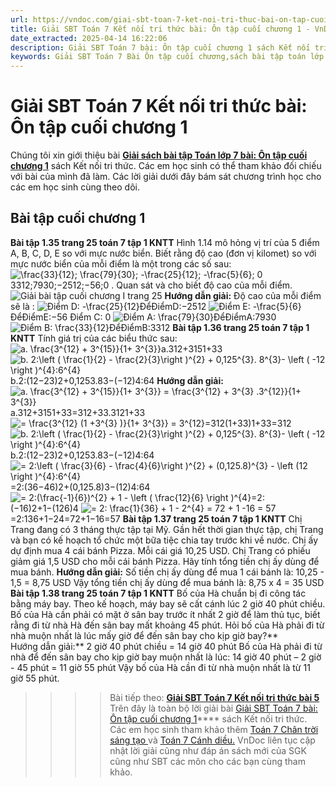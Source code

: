 ```yaml
---
url: https://vndoc.com/giai-sbt-toan-7-ket-noi-tri-thuc-bai-on-tap-cuoi-chuong-1-307420
title: Giải SBT Toán 7 Kết nối tri thức bài: Ôn tập cuối chương 1 - VnDoc.com
date_extracted: 2025-04-14 16:22:06
description: Giải SBT Toán 7 bài: Ôn tập cuối chương 1 sách Kết nối tri thức đầy đủ cho từng câu hỏi. Mời các em học sinh cùng theo dõi chi tiết.
keywords: Giải SBT Toán 7 Bài Ôn tập cuối chương,sách bài tập toán lớp 7,Giải sách bài tập Toán lớp 7,Giải SBT Toán 7,Giải SBT Toán 7 Kết nối tri thức,sbt toán 7,sbt toán 7 Kết nối tri thức,toán lớp 7 sbt,Bài Ôn tập cuối chương 1
---
```


# Giải SBT Toán 7 Kết nối tri thức bài: Ôn tập cuối chương 1
Chúng tôi xin giới thiệu bài [**Giải sách bài tập Toán lớp 7 bài: Ôn tập cuối chương 1**](<https://vndoc.com/giai-sbt-toan-7-ket-noi-tri-thuc-bai-on-tap-cuoi-chuong-1-307420>) sách Kết nối tri thức. Các em học sinh có thể tham khảo đối chiếu với bài của mình đã làm. Các lời giải dưới đây bám sát chương trình học cho các em học sinh cùng theo dõi.
## Bài tập cuối chương 1
**Bài tập 1.35 trang 25 toán 7 tập 1 KNTT**
Hình 1.14 mô hỏng vị trí của 5 điểm A, B, C, D, E so với mực nước biển. Biết rằng độ cao \(đơn vị kilomet\) so với mực nước biển của mỗi điểm là một trong các số sau:![\\frac{33}{12}; \\frac{79}{30}; -\\frac{25}{12}; -\\frac{5}{6}; 0](https://i.vdoc.vn/data/image/blank.png)3312;7930;−2512;−56;0 . Quan sát và cho biết độ cao của mỗi điểm.
![Giải bài tập cuối chương I trang 25](https://i.vdoc.vn/data/image/2023/10/23/3.png)
**Hướng dẫn giải:**
Độ cao của mỗi điểm sẽ là :
![Điểm D: -\\frac{25}{12}](https://i.vdoc.vn/data/image/blank.png)ĐểĐiểmD:−2512
![Điểm E: -\\frac{5}{6}](https://i.vdoc.vn/data/image/blank.png)ĐểĐiểmE:−56
Điểm C: 0
![Điểm A: \\frac{79}{30}](https://i.vdoc.vn/data/image/blank.png)ĐểĐiểmA:7930
![Điểm B: \\frac{33}{12}](https://i.vdoc.vn/data/image/blank.png)ĐểĐiểmB:3312
**Bài tập 1.36 trang 25 toán 7 tập 1 KNTT**
Tính giá trị của các biểu thức sau:
![a. \\frac{3^{12} + 3^{15}}{1+ 3^{3}}](https://i.vdoc.vn/data/image/blank.png)a.312+3151+33
![b.  2:\\left \( \\frac{1}{2} - \\frac{2}{3}\\right \)^{2} + 0,125^{3}. 8^{3}- \\left \( -12 \\right \)^{4}:6^{4}](https://i.vdoc.vn/data/image/blank.png)b.2:\(12−23\)2+0,1253.83−\(−12\)4:64
**Hướng dẫn giải:**
![a. \\frac{3^{12} + 3^{15}}{1+ 3^{3}} = \\frac{3^{12} + 3^{3} .3^{12}}{1+ 3^{3}}](https://i.vdoc.vn/data/image/blank.png) a.312+3151+33=312+33.3121+33
![= \\frac{3^{12} \(1 +3^{3} \)}{1+ 3^{3}} = 3^{12}](https://i.vdoc.vn/data/image/blank.png)=312\(1+33\)1+33=312
![b.  2:\\left \( \\frac{1}{2} - \\frac{2}{3}\\right \)^{2} + 0,125^{3}. 8^{3}- \\left \( -12 \\right \)^{4}:6^{4}](https://i.vdoc.vn/data/image/blank.png)b.2:\(12−23\)2+0,1253.83−\(−12\)4:64
![=  2:\\left \( \\frac{3}{6} - \\frac{4}{6}\\right \)^{2} + \(0,125.8\)^{3} - \\left \(12 \\right \)^{4}:6^{4}](https://i.vdoc.vn/data/image/blank.png)=2:\(36−46\)2+\(0,125.8\)3−\(12\)4:64
![= 2:\(\\frac{-1}{6}\)^{2} + 1 - \\left \( \\frac{12}{6} \\right \)^{4}](https://i.vdoc.vn/data/image/blank.png)=2:\(−16\)2+1−\(126\)4
![= 2: \\frac{1}{36} + 1 - 2^{4} = 72 + 1 -16 = 57](https://i.vdoc.vn/data/image/blank.png)=2:136+1−24=72+1−16=57
**Bài tập 1.37 trang 25 toán 7 tập 1 KNTT**
Chị Trang đang có 3 tháng thực tập tại Mỹ. Gần hết thời gian thực tập, chị Trang và bạn có kế hoạch tổ chức một bữa tiệc chia tay trước khi về nước. Chị ấy dự định mua 4 cái bánh Pizza. Mỗi cái giá 10,25 USD. Chị Trang có phiếu giảm giá 1,5 USD cho mỗi cái bánh Pizza. Hãy tính tổng tiền chị ấy dùng để mua bánh.
**Hướng dẫn giải:**
Số tiền chị ấy dùng để mua 1 cái bánh là: 10,25 - 1,5 = 8,75 USD
Vậy tổng tiền chị ấy dùng để mua bánh là: 8,75 x 4 = 35 USD
**Bài tập 1.38 trang 25 toán 7 tập 1 KNTT**
Bố của Hà chuẩn bị đi công tác bằng máy bay. Theo kế hoạch, máy bay sẽ cất cánh lúc 2 giờ 40 phút chiều. Bố của Hà cần phải có mặt ở sân bay trước ít nhất 2 giờ để làm thủ tục, biết rằng đi từ nhà Hà đến sân bay mất khoảng 45 phút. Hỏi bố của Hà phải đi từ nhà muộn nhất là lúc mấy giờ để đến sân bay cho kịp giờ bay?**  
Hướng dẫn giải:**
2 giờ 40 phút chiều = 14 giờ 40 phút
Bố của Hà phải đi từ nhà để đến sân bay cho kịp giờ bay muộn nhất là lúc:
14 giờ 40 phút – 2 giờ - 45 phút = 11 giờ 55 phút
Vậy bố của Hà cần đi từ nhà muộn nhất là từ 11 giờ 55 phút.
>>>> Bài tiếp theo: [**Giải SBT Toán 7 Kết nối tri thức bài 5**](<https://vndoc.com/giai-sbt-toan-7-ket-noi-tri-thuc-bai-5-307531>)
Trên đây là toàn bộ lời giải bài [Giải SBT Toán 7 bài: Ôn tập cuối chương 1](<https://vndoc.com/giai-sbt-toan-7-ket-noi-tri-thuc-bai-on-tap-cuoi-chuong-1-307420>)**** sách Kết nối tri thức. Các em học sinh tham khảo thêm [Toán 7 Chân trời sáng tạo ](<https://vndoc.com/toan-7-tap-1-ctst>)và [Toán 7 Cánh diều.](<https://vndoc.com/toan-7-tap-1-canh-dieu>) VnDoc liên tục cập nhật lời giải cũng như đáp án sách mới của SGK cũng như SBT các môn cho các bạn cùng tham khảo.
